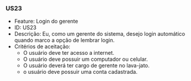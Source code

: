 ### US23

- Feature: Login do gerente
- ID: US23
- Descrição: Eu, como um gerente do sistema, desejo login automático quando marco a opção de lembrar login.
- Critérios de aceitação:
  * O usuário deve ter acesso a internet.
  * O usuário deve possuir um computador ou celular.
  * O usuário deverá ter cargo de gerente no lava-jato.
  * o usuário deve possuir uma conta cadastrada.